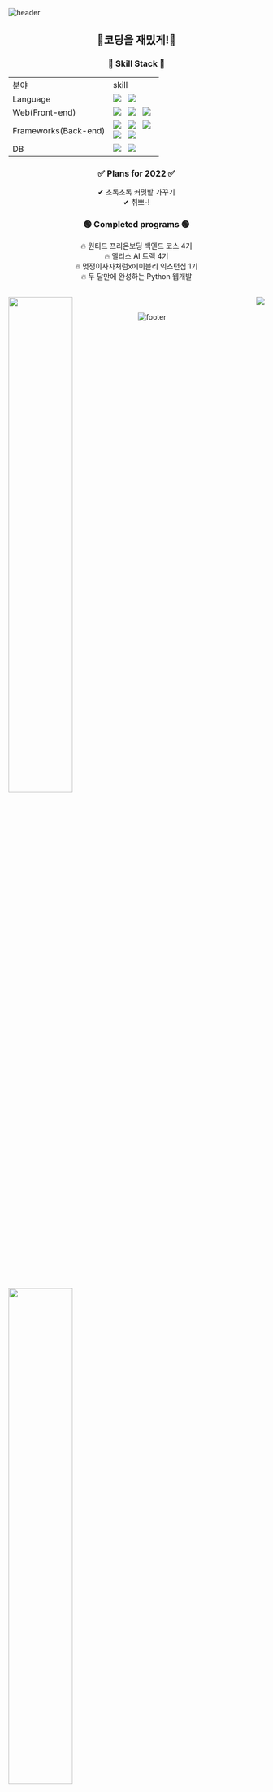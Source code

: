 ![header](https://capsule-render.vercel.app/api?type=wave&color=0:FFC2C7,30:B6E5D8,60:FBE5C8,100:8FDDE7&height=300&section=header&text=Hyes-y&fontSize=90&animation=twinkling)

<h2 align="center"> 🥕코딩을 재밌게!🥕 </h2>

<h3 align="center">🌱 Skill Stack 🌱</h3>

<p align="center">

<table align="center">
<tr>
<td> 분야 </td>
<td> skill </td>
<tr>
<td> Language </td>
<td>
<img src="https://img.shields.io/badge/Python-3776AB?style=flat-square&logo=Python&logoColor=white"/></a> &nbsp;
<img src="https://img.shields.io/badge/Javascript-F7DF1E?style=flat-square&logo=Javascript&logoColor=white"/></a> &nbsp;
</td>
</tr>

<tr>
<td> Web(Front-end)  </td>
<td>
<img src="https://img.shields.io/badge/HTML5-E34F26?style=flat-square&logo=HTML5&logoColor=white"/></a> &nbsp;
<img src="https://img.shields.io/badge/CSS3-1572B6?style=flat-square&logo=CSS3&logoColor=white"/></a> &nbsp;
<img src="https://img.shields.io/badge/React-61DAFB?style=flat-square&logo=React&logoColor=white"/></a> &nbsp;
</td>
</tr>

<tr>
<td> Frameworks(Back-end) </td>
<td>
<img src="https://img.shields.io/badge/Django-092E20?style=flat-square&logo=Django&logoColor=white"/></a> &nbsp;
<img src="https://img.shields.io/badge/DjangoRestFramework-092E20?style=flat-square&logo=Django&logoColor=white"/></a> &nbsp;
<img src="https://img.shields.io/badge/Flask-000000?style=flat-square&logo=Flask&logoColor=white"/></a> &nbsp;
<br/>
<img src="https://img.shields.io/badge/NodeJS-339933?style=flat-square&logo=Node.js&logoColor=white"/></a> &nbsp;
<img src="https://img.shields.io/badge/Express-000000?style=flat-square&logo=Express&logoColor=white"/></a> &nbsp;

</td>
</tr>

<tr>
<td> DB </td>
<td>
<img src="https://img.shields.io/badge/Mysql-4479A1?style=flat-square&logo=MySQL&logoColor=white"/></a> &nbsp;
<img src="https://img.shields.io/badge/MongoDB-47A248?style=flat-square&logo=MongoDB&logoColor=white"/></a> &nbsp;
</td>
</tr>
</table>
</p>




<h3 align="center">✅ Plans for 2022 ✅</h3>
<p align="center">
✔ 초록초록 커밋밭 가꾸기 <br/>
✔ 취뽀-! <br/>
</p>

<h3 align="center">🟢 Completed programs 🟢</h3>

<p align="center">
🔥 원티드 프리온보딩 백엔드 코스 4기 <br/>
🔥 엘리스 AI 트랙 4기 <br/>
🔥 멋쟁이사자처럼x에이블리 익스턴십 1기 <br/>
🔥 두 달만에 완성하는 Python 웹개발
</p><br/>

<a href="https://github.com/Hyes-y/github-readme-stats">
<img align='left' style="width:50%;" src="https://github-readme-stats.vercel.app/api?username=Hyes-y&theme=buefy&show_icons=true&hide=stars,issues,contribs"></a>
<img align='right' src="http://mazassumnida.wtf/api/v2/generate_badge?boj=gptjs7970"><br/>
<img align='left' style="width:50%;" src="https://github-readme-stats.vercel.app/api/top-langs/?username=Hyes-y&layout=compact&langs_count=4">




![footer](https://capsule-render.vercel.app/api?type=wave&color=0:FFC2C7,30:B6E5D8,60:FBE5C8,100:8FDDE7&height=300&section=footer)

<!--
**Hyes-y/Hyes-y** is a ✨ _special_ ✨ repository because its `README.md` (this file) appears on your GitHub profile.

Here are some ideas to get you started:

- 🔭 I’m currently working on ...
- 🌱 I’m currently learning ...
- 👯 I’m looking to collaborate on ...
- 🤔 I’m looking for help with ...
- 💬 Ask me about ...
- 📫 How to reach me: ...
- 😄 Pronouns: ...
- ⚡ Fun fact: ...
![Hyes-y's GitHub stats](https://github-readme-stats.vercel.app/api?username=Hyes-y&theme=buefy&show_icons=true&hide=stars,issues,contribs) 
[![Top Langs](https://github-readme-stats.vercel.app/api/top-langs/?username=Hyes-y&layout=compact&langs_count=4)](https://github.com/Hyes-y/github-readme-stats)
-->
